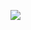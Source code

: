 ![](http://us.123rf.com/400wm/400/400/1xpert/1xpert1101/1xpert110100083/8712640-rainbow-cubes-3d-render-image.jpg)